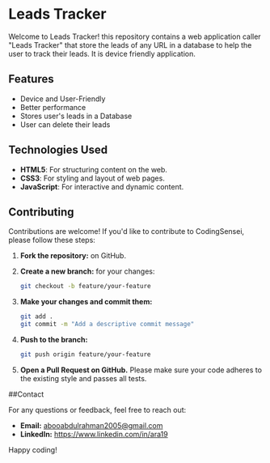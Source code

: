 # Leads Tracker

Welcome to Leads Tracker! this repository contains a web application caller "Leads Tracker" that store the leads of any URL in a database to help the user to track their leads. It is device friendly application.

## Features
- Device and User-Friendly
- Better performance
- Stores user's leads in a Database
- User can delete their leads

## Technologies Used

- **HTML5**: For structuring content on the web.
- **CSS3**: For styling and layout of web pages.
- **JavaScript**: For interactive and dynamic content.

## Contributing

Contributions are welcome! If you'd like to contribute to CodingSensei, please follow these steps:

1. **Fork the repository:** on GitHub.
2. **Create a new branch:** for your changes:
   
   ```bash
   git checkout -b feature/your-feature
   ```
3. **Make your changes and commit them:**
   ```bash
   git add .
   git commit -m "Add a descriptive commit message"
   ```  
4. **Push to the branch:**

   ```bash
   git push origin feature/your-feature
   ```
5. **Open a Pull Request on GitHub.**
   Please make sure your code adheres to the existing style and passes all tests.

##Contact

For any questions or feedback, feel free to reach out:
- **Email:**  abooabdulrahman2005@gmail.com
- **LinkedIn:** https://www.linkedin.com/in/ara19

Happy coding!
